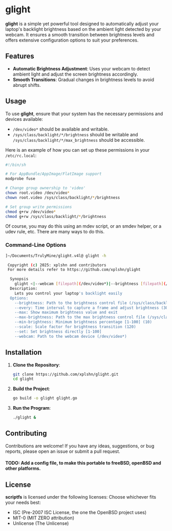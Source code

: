 # glight

**glight** is a simple yet powerful tool designed to automatically adjust your laptop's backlight brightness based on the ambient light detected by your webcam. It ensures a smooth transition between brightness levels and offers extensive configuration options to suit your preferences.

## Features

- **Automatic Brightness Adjustment**: Uses your webcam to detect ambient light and adjust the screen brightness accordingly.
- **Smooth Transitions**: Gradual changes in brightness levels to avoid abrupt shifts.

## Usage

To use **glight**, ensure that your system has the necessary permissions and devices available:

- `/dev/video*` should be available and writable.
- `/sys/class/backlight/*/brightness` should be writable and `/sys/class/backlight/*/max_brightness` should be accessible.

Here is an example of how you can set up these permissions in your `/etc/rc.local`:

```sh
#!/bin/sh

# For AppBundle/AppImage/FlatImage support
modprobe fuse

# Change group ownership to 'video'
chown root.video /dev/video*
chown root.video /sys/class/backlight/*/brightness

# Set group write permissions
chmod g+rw /dev/video*
chmod g+rw /sys/class/backlight/*/brightness
```

Of course, you may do this using an mdev script, or an smdev helper, or a udev rule, etc. There are many ways to do this.

### Command-Line Options

```sh
]~/Documents/TrulyMine/glight.v4l@ glight -h

 Copyright (c) 2025: xplshn and contributors
 For more details refer to https://github.com/xplshn/glight

  Synopsis
    glight <|--webcam [filepath](/dev/video*)|--brightness [filepath](/sys/class/backlight/*/brightness)|--max-brightness [filepath](/sys/class/backlight/*/max_brightness)|--min-brightness [1-100](10)|--set [1-100]|--max [1-100]|--scale [1-100](120)> [FILE/s]
  Description:
    Lets you control your laptop's backlight easily
  Options:
    --brightness: Path to the brightness control file (/sys/class/backlight/*/brightness)
    --every: Time interval to capture a frame and adjust brightness (30s)
    --max: Show maximum brightness value and exit
    --max-brightness: Path to the max brightness control file (/sys/class/backlight/*/max_brightness)
    --min-brightness: Minimum brightness percentage [1-100] (10)
    --scale: Scale factor for brightness transition (120)
    --set: Set brightness directly [1-100]
    --webcam: Path to the webcam device (/dev/video*)
```

## Installation

1. **Clone the Repository**:
   ```sh
   git clone https://github.com/xplshn/glight.git
   cd glight
   ```

2. **Build the Project**:
   ```sh
   go build -o glight glight.go
   ```

3. **Run the Program**:
   ```sh
   ./glight &
   ```

## Contributing

Contributions are welcome! If you have any ideas, suggestions, or bug reports, please open an issue or submit a pull request.

#### TODO: Add a config file, to make this portable to freeBSD, openBSD and other platforms.

## License

**scriptfs** is licensed under the following licenses: Choose whichever fits your needs best:
- ISC (Pre-2007 ISC License, the one the OpenBSD project uses)
- MIT-0 (MIT ZERO attribution)
- Unlicense (The Unlicense)
